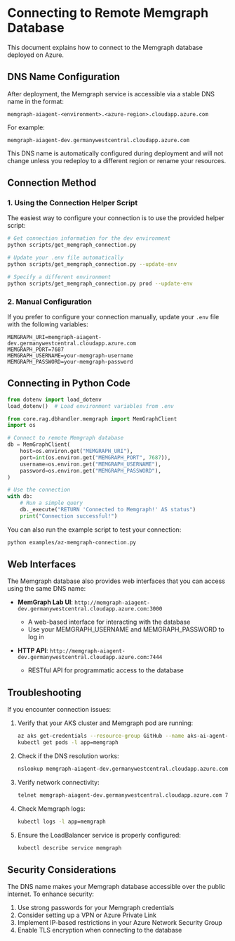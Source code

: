 # Connecting to Remote Memgraph Database

This document explains how to connect to the Memgraph database deployed on Azure.

## DNS Name Configuration

After deployment, the Memgraph service is accessible via a stable DNS name in the format:

```
memgraph-aiagent-<environment>.<azure-region>.cloudapp.azure.com
```

For example:
```
memgraph-aiagent-dev.germanywestcentral.cloudapp.azure.com
```

This DNS name is automatically configured during deployment and will not change unless you redeploy to a different region or rename your resources.

## Connection Method

### 1. Using the Connection Helper Script

The easiest way to configure your connection is to use the provided helper script:

```zsh
# Get connection information for the dev environment
python scripts/get_memgraph_connection.py

# Update your .env file automatically
python scripts/get_memgraph_connection.py --update-env

# Specify a different environment
python scripts/get_memgraph_connection.py prod --update-env
```

### 2. Manual Configuration

If you prefer to configure your connection manually, update your `.env` file with the following variables:

```
MEMGRAPH_URI=memgraph-aiagent-dev.germanywestcentral.cloudapp.azure.com
MEMGRAPH_PORT=7687
MEMGRAPH_USERNAME=your-memgraph-username
MEMGRAPH_PASSWORD=your-memgraph-password
```

## Connecting in Python Code

```python
from dotenv import load_dotenv
load_dotenv()  # Load environment variables from .env

from core.rag.dbhandler.memgraph import MemGraphClient
import os

# Connect to remote Memgraph database
db = MemGraphClient(
    host=os.environ.get("MEMGRAPH_URI"),
    port=int(os.environ.get("MEMGRAPH_PORT", 7687)),
    username=os.environ.get("MEMGRAPH_USERNAME"),
    password=os.environ.get("MEMGRAPH_PASSWORD"),
)

# Use the connection
with db:
    # Run a simple query
    db._execute("RETURN 'Connected to Memgraph!' AS status")
    print("Connection successful!")
```

You can also run the example script to test your connection:

```zsh
python examples/az-memgraph-connection.py
```

## Web Interfaces

The Memgraph database also provides web interfaces that you can access using the same DNS name:

- **MemGraph Lab UI**: `http://memgraph-aiagent-dev.germanywestcentral.cloudapp.azure.com:3000`
  - A web-based interface for interacting with the database
  - Use your MEMGRAPH_USERNAME and MEMGRAPH_PASSWORD to log in

- **HTTP API**: `http://memgraph-aiagent-dev.germanywestcentral.cloudapp.azure.com:7444`
  - RESTful API for programmatic access to the database

## Troubleshooting

If you encounter connection issues:

1. Verify that your AKS cluster and Memgraph pod are running:
   ```zsh
   az aks get-credentials --resource-group GitHub --name aks-ai-agent-dev
   kubectl get pods -l app=memgraph
   ```

2. Check if the DNS resolution works:
   ```zsh
   nslookup memgraph-aiagent-dev.germanywestcentral.cloudapp.azure.com
   ```

3. Verify network connectivity:
   ```zsh
   telnet memgraph-aiagent-dev.germanywestcentral.cloudapp.azure.com 7687
   ```

4. Check Memgraph logs:
   ```zsh
   kubectl logs -l app=memgraph
   ```

5. Ensure the LoadBalancer service is properly configured:
   ```zsh
   kubectl describe service memgraph
   ```

## Security Considerations

The DNS name makes your Memgraph database accessible over the public internet. To enhance security:

1. Use strong passwords for your Memgraph credentials
2. Consider setting up a VPN or Azure Private Link
3. Implement IP-based restrictions in your Azure Network Security Group
4. Enable TLS encryption when connecting to the database
